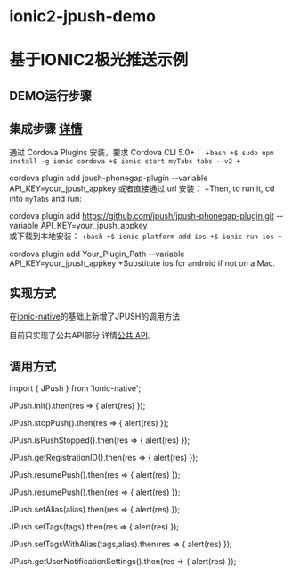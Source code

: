 # ionic2-jpush-demo
# 基于IONIC2极光推送示例

## DEMO运行步骤

  
## 集成步骤   [详情](https://github.com/jpush/jpush-phonegap-plugin)
 
 通过 Cordova Plugins 安装，要求 Cordova CLI 5.0+：
 +```bash
 +$ sudo npm install -g ionic cordova
 +$ ionic start myTabs tabs --v2
 +```
  
 cordova plugin add jpush-phonegap-plugin --variable API_KEY=your_jpush_appkey
 或者直接通过 url 安装：
 +Then, to run it, cd into `myTabs` and run:
  
 cordova plugin add https://github.com/jpush/jpush-phonegap-plugin.git --variable API_KEY=your_jpush_appkey  
 或下载到本地安装：
 +```bash
 +$ ionic platform add ios
 +$ ionic run ios
 +```
  
 cordova plugin add Your_Plugin_Path  --variable API_KEY=your_jpush_appkey
 +Substitute ios for android if not on a Mac.
  
 
 ## 实现方式
 
 在[ionic-native](https://github.com/driftyco/ionic-native)的基础上新增了JPUSH的调用方法
 
 目前只实现了公共API部分 详情[公共 API]( https://github.com/jpush/jpush-phonegap-plugin/blob/master/doc/Common_detail_api.md)。
 
 ## 调用方式
 
 import { JPush } from 'ionic-native';
 
 JPush.init().then(res => { alert(res) });
 
 JPush.stopPush().then(res => { alert(res) });
 
 JPush.isPushStopped().then(res => { alert(res) });
 
 JPush.getRegistrationID().then(res => { alert(res) });
 
 JPush.resumePush().then(res => { alert(res) });
 
 JPush.resumePush().then(res => { alert(res) });
 
 JPush.setAlias(alias).then(res => { alert(res) });
 
 JPush.setTags(tags).then(res => { alert(res) });
 
 JPush.setTagsWithAlias(tags,alias).then(res => { alert(res) });
 
 JPush.getUserNotificationSettings().then(res => { alert(res) });